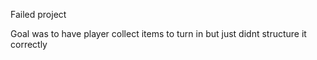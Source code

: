 Failed project

Goal was to have player collect items to turn in but just didnt structure it correctly
